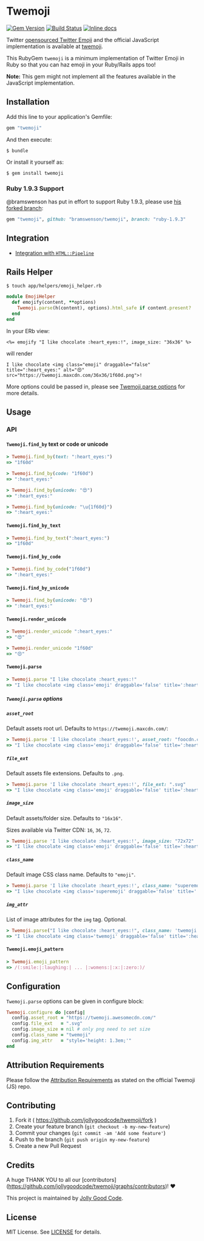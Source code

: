 # Twemoji

[![Gem Version](http://img.shields.io/gem/v/twemoji.svg)][gem]
[![Build Status](https://travis-ci.org/jollygoodcode/twemoji.svg)][travis]
[![Inline docs](http://inch-ci.org/github/jollygoodcode/twemoji.svg?branch=master)][inch-doc]

[gem]: https://rubygems.org/gems/twemoji
[travis]: https://travis-ci.org/jollygoodcode/twemoji
[inch-doc]: http://inch-ci.org/github/jollygoodcode/twemoji

Twitter [opensourced Twitter Emoji](http://twitter.github.io/twemoji/) and the official JavaScript implementation is available at [twemoji](https://github.com/twitter/twemoji).

This RubyGem `twemoji` is a minimum implementation of Twitter Emoji in Ruby so that you can haz emoji in your Ruby/Rails apps too!

__Note:__ This gem might not implement all the features available in the JavaScript implementation.

## Installation

Add this line to your application's Gemfile:

```ruby
gem "twemoji"
```

And then execute:

    $ bundle

Or install it yourself as:

    $ gem install twemoji

### Ruby 1.9.3 Support

@bramswenson has put in effort to support Ruby 1.9.3, please use [his forked branch](https://github.com/bramswenson/twemoji/tree/ruby-1.9.3):

```ruby
gem "twemoji", github: "bramswenson/twemoji", branch: "ruby-1.9.3"
```

## Integration

- [Integration with `HTML::Pipeline`](https://github.com/jollygoodcode/twemoji/wiki/Integrate-with-HTML%3A%3APipeline)

## Rails Helper

`$ touch app/helpers/emoji_helper.rb`

```ruby
module EmojiHelper
  def emojify(content, **options)
    Twemoji.parse(h(content), options).html_safe if content.present?
  end
end
```

In your ERb view:

```erb
<%= emojify "I like chocolate :heart_eyes:!", image_size: "36x36" %>
```

will render

```
I like chocolate <img class="emoji" draggable="false" title=":heart_eyes:" alt="😍" src="https://twemoji.maxcdn.com/36x36/1f60d.png">!
```

More options could be passed in, please see [Twemoji.parse options](https://github.com/jollygoodcode/twemoji#twemojiparse-options) for more details.

## Usage

### API

#### `Twemoji.find_by` text or code or unicode

```ruby
> Twemoji.find_by(text: ":heart_eyes:")
=> "1f60d"

> Twemoji.find_by(code: "1f60d")
=> ":heart_eyes:"

> Twemoji.find_by(unicode: "😍")
=> ":heart_eyes:"

> Twemoji.find_by(unicode: "\u{1f60d}")
=> ":heart_eyes:"
```

#### `Twemoji.find_by_text`

```ruby
> Twemoji.find_by_text(":heart_eyes:")
=> "1f60d"
```

#### `Twemoji.find_by_code`

```ruby
> Twemoji.find_by_code("1f60d")
=> ":heart_eyes:"
```

#### `Twemoji.find_by_unicode`

```ruby
> Twemoji.find_by(unicode: "😍")
=> ":heart_eyes:"
```

#### `Twemoji.render_unicode`

```ruby
> Twemoji.render_unicode ":heart_eyes:"
=> "😍"

> Twemoji.render_unicode "1f60d"
=> "😍"
```

#### `Twemoji.parse`

```ruby
> Twemoji.parse "I like chocolate :heart_eyes:!"
=> "I like chocolate <img class='emoji' draggable='false' title=':heart_eyes:' alt='😍' src='https://twemoji.maxcdn.com/16x16/1f60d.png'>!"
```

##### `Twemoji.parse` options

##### `asset_root`

Default assets root url. Defaults to `https://twemoji.maxcdn.com/`:

```ruby
> Twemoji.parse 'I like chocolate :heart_eyes:!', asset_root: "foocdn.com"
=> "I like chocolate <img class='emoji' draggable='false' title=':heart_eyes:' alt='😍' src='foocdn.com/16x16/1f60d.png'>!"
```

##### `file_ext`

Default assets file extensions. Defaults to `.png`.

```ruby
> Twemoji.parse 'I like chocolate :heart_eyes:!', file_ext: ".svg"
=> "I like chocolate <img class='emoji' draggable='false' title=':heart_eyes:' alt='😍' src='https://twemoji.maxcdn.com/svg/1f60d.svg'>!"
```

##### `image_size`

Default assets/folder size. Defaults to `"16x16"`.

Sizes available via Twitter CDN: `16`, `36`, `72`.

```ruby
> Twemoji.parse 'I like chocolate :heart_eyes:!', image_size: "72x72"
=> "I like chocolate <img class='emoji' draggable='false' title=':heart_eyes:' alt='😍' src='https://twemoji.maxcdn.com/72x72/1f60d.png'>!"
```

##### `class_name`

Default image CSS class name. Defaults to `"emoji"`.

```ruby
> Twemoji.parse 'I like chocolate :heart_eyes:!', class_name: "superemoji"
=> "I like chocolate <img class='superemoji' draggable='false' title=':heart_eyes:' alt='😍' src='https://twemoji.maxcdn.com/16x16/1f60d.png'>!"
```

##### `img_attr`

List of image attributes for the `img` tag. Optional.

```ruby
> Twemoji.parse("I like chocolate :heart_eyes:!", class_name: 'twemoji', img_attr: "style='height: 1.3em;'")
=> "I like chocolate <img class='twemoji' draggable='false' title=':heart_eyes:' alt='😍' style='height: 1.3em;' src='https://twemoji.maxcdn.com/16x16/1f60d.png'>!"
```

#### `Twemoji.emoji_pattern`

```ruby
> Twemoji.emoji_pattern
=> /(:smile:|:laughing:| ... |:womens:|:x:|:zero:)/
```

## Configuration

`Twemoji.parse` options can be given in configure block:

```ruby
Twemoji.configure do |config|
  config.asset_root = "https://twemoji.awesomecdn.com/"
  config.file_ext   = ".svg"
  config.image_size = nil # only png need to set size
  config.class_name = "twemoji"
  config.img_attr   = "style='height: 1.3em;'"
end
```

## Attribution Requirements

Please follow the [Attribution Requirements](https://github.com/twitter/twemoji#attribution-requirements) as stated on the official Twemoji (JS) repo.

## Contributing

1. Fork it ( https://github.com/jollygoodcode/twemoji/fork )
2. Create your feature branch (`git checkout -b my-new-feature`)
3. Commit your changes (`git commit -am 'Add some feature'`)
4. Push to the branch (`git push origin my-new-feature`)
5. Create a new Pull Request

## Credits

A huge THANK YOU to all our [contributors] (https://github.com/jollygoodcode/twemoji/graphs/contributors)! :heart:

This project is maintained by [Jolly Good Code](http://www.jollygoodcode.com).

## License

MIT License. See [LICENSE](LICENSE) for details.
